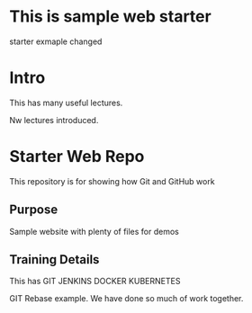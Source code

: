 # This is sample web starter
starter exmaple changed

# Intro
This has many useful lectures.

Nw lectures introduced.

# Starter Web Repo

This repository is for showing how Git and GitHub work

## Purpose

Sample website with plenty of files for demos

## Training Details
This has GIT JENKINS DOCKER KUBERNETES

GIT Rebase example. We have done so much of work together.
